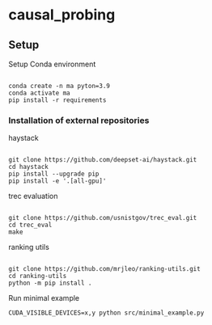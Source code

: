 # causal_probing

## Setup

Setup Conda environment

```

conda create -n ma pyton=3.9
conda activate ma
pip install -r requirements
```

### Installation of external repositories
haystack

```

git clone https://github.com/deepset-ai/haystack.git
cd haystack
pip install --upgrade pip
pip install -e '.[all-gpu]'
```

trec evaluation

```

git clone https://github.com/usnistgov/trec_eval.git
cd trec_eval
make
```

ranking utils
```

git clone https://github.com/mrjleo/ranking-utils.git
cd ranking-utils
python -m pip install .
```
Run minimal example
```
CUDA_VISIBLE_DEVICES=x,y python src/minimal_example.py
```
